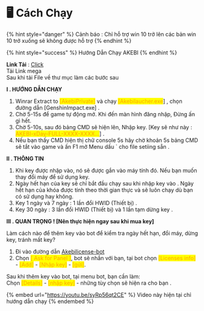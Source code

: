# 🖥 Cách Chạy



{% hint style="danger" %}
Cảnh báo : Chỉ hỗ trợ win 10 trở lên các bản win 10 trở xuống sẽ không được hỗ trợ
{% endhint %}

{% hint style="success" %}
Hướng Dẫn Chạy AKEBI&#x20;
{% endhint %}

**Link Tải** : [Click](https://discord.com/channels/1104940962804936856/1158038172295508081/1158038996136509550)  \
Tải Link mega\
Sau khi tải File về thư mục làm các bước sau&#x20;

**I . HƯỚNG DẪN CHẠY**

1. Winrar Extract to <mark style="color:orange;">\[AkebiPrivate]</mark> và chạy <mark style="color:orange;">\[Akebilaucher.exe</mark>] , chọn đường dẫn \[GenshinImpact.exe] .
2. Chờ 5-15s để game tự động mở. Khi đến màn hình đăng nhập, Đừng ấn gì hết.
3. Chờ 5-10s, sau đó bảng CMD sẽ hiện lên, Nhập key. \[Key sẽ như này : <mark style="color:orange;">AKEBI-xDay-FULL-XXXX-XXXX...</mark>] .
4. Nếu bạn thấy CMD hiện thị chữ console 5s hãy chờ khoản 5s bảng CMD sẽ tắt vào game và ấn F1 mở Menu dấu \` cho file setiing sẵn .&#x20;

**II . THÔNG TIN**&#x20;

1. Khi key được nhập vào, nó sẽ được gắn vào máy tính đó. Nếu bạn muốn thay đổi máy để sử dụng key.
2. Ngày hết hạn của key sẽ chỉ bắt đầu chạy sau khi nhập key vào . Ngày hết hạn của khóa được tính theo thời gian thực và sẽ luôn chạy dù bạn có sử dụng hay không.
3. Key 1 ngày và 7 ngày : 1 lần đổi HWID (Thiết bị) .
4. Key 30 ngày : 3 lần đổi HWID (Thiết bị) và 1 lần tạm dừng key .&#x20;

**III . QUAN TRỌNG ! \[Nên thực hiện ngay sau khi mua key]**

Làm cách nào để thêm key vào bot để kiểm tra ngày hết hạn, đổi máy, dừng key, tránh mất key?

1. Đi vào đường dẫn [Akebi⁠license-bot](https://discordapp.com/channels/440536354544156683/1063808878556487710)
2. Chọn <mark style="color:orange;">\[ Ask for Panel ]</mark>, bot sẽ nhắn với bạn, tại bot chọn <mark style="color:orange;">\[Licenses info]</mark> - <mark style="color:orange;">\[Add]</mark> - <mark style="color:orange;">\[Nhập key]</mark> - <mark style="color:orange;">\[gửi]</mark>.

Sau khi thêm key vào bot, tại menu bot, bạn cần làm: \
Chọn <mark style="color:orange;">\[Details]</mark> - <mark style="color:orange;">\[nhập key]</mark> - những tùy chọn sẽ hiện ra cho bạn .&#x20;

{% embed url="https://youtu.be/syRp56qt2CE" %}
Video này hiện tại chỉ hướng dẫn chạy&#x20;
{% endembed %}
